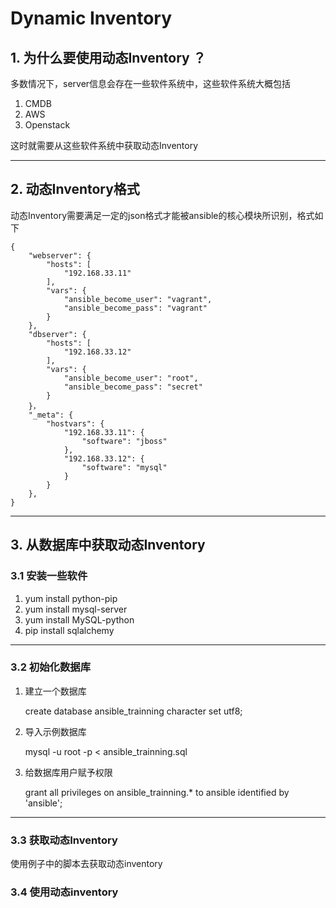 # Dynamic Inventory
## 1. 为什么要使用动态Inventory ？

多数情况下，server信息会存在一些软件系统中，这些软件系统大概包括

1. CMDB
2. AWS
3. Openstack

这时就需要从这些软件系统中获取动态Inventory

_ _ _

## 2. 动态Inventory格式

动态Inventory需要满足一定的json格式才能被ansible的核心模块所识别，格式如下

    {
        "webserver": {
            "hosts": [
                "192.168.33.11"
            ], 
            "vars": {
                "ansible_become_user": "vagrant", 
                "ansible_become_pass": "vagrant"
            }
        }, 
        "dbserver": {
            "hosts": [
                "192.168.33.12"
            ], 
            "vars": {
                "ansible_become_user": "root", 
                "ansible_become_pass": "secret"
            }
        }，  
        "_meta": {
            "hostvars": {
                "192.168.33.11": {
                    "software": "jboss"
                }, 
                "192.168.33.12": {
                    "software": "mysql"
                }
            }
        },     
    }


_ _ _


## 3. 从数据库中获取动态Inventory

### 3.1 安装一些软件

1. yum install python-pip
2. yum install mysql-server
3. yum install MySQL-python
4. pip install sqlalchemy

_ _ _

### 3.2 初始化数据库

1. 建立一个数据库 

   create database ansible_trainning character set utf8;

2. 导入示例数据库
   
   mysql -u root -p < ansible_trainning.sql

3. 给数据库用户赋予权限
   
   grant all privileges on ansible_trainning.* to ansible identified by 'ansible';

_ _ _
   
### 3.3 获取动态Inventory

   使用例子中的脚本去获取动态inventory

### 3.4 使用动态inventory



